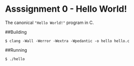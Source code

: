 # Asssignment 0 - Hello World!

The canonical `"Hello World!"` program in C.

##Building

```
$ clang -Wall -Werror -Wextra -Wpedantic -o hello hello.c
```

##Running

```
$ ./hello
```

